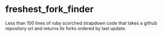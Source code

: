 freshest_fork_finder
====================

Less than 100 lines of ruby scorched strapdown code that takes a github repository url and returns its forks ordered by last update.
